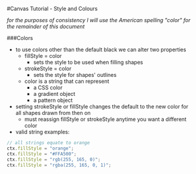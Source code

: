 #Canvas Tutorial - Style and Colours

*for the purposes of consistency I will use the American spelling "color" for the remainder of this document*

###Colors
- to use colors other than the default black we can alter two properties
    - fillStyle = color
        - sets the style to be used when filling shapes
    - strokeStyle = color
        - sets the style for shapes' outlines
    - color is a string that can represent
        - a CSS color
        - a gradient object
        - a pattern object
- setting strokeStyle or fillStyle changes the default to the new color for all shapes drawn from then on
    - must reassign fillStyle or strokeStyle anytime you want a different color
- valid string examples:
```javascript
// all strings equate to orange
ctx.fillStyle = "orange";
ctx.fillStyle = "#FFA500";
ctx.fillStyle = "rgb(255, 165, 0)";
ctx.fillStyle = "rgba(255, 165, 0, 1)";
```
